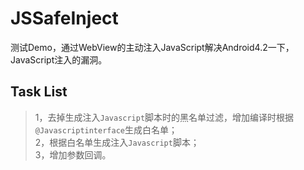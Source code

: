 # JSSafeInject

测试Demo，通过WebView的主动注入JavaScript解决Android4.2一下，JavaScript注入的漏洞。

## Task List

>1，去掉生成注入`Javascript`脚本时的黑名单过滤，增加编译时根据`@Javascriptinterface`生成白名单；  
>2，根据白名单生成注入`Javascript`脚本；  
>3，增加参数回调。  
